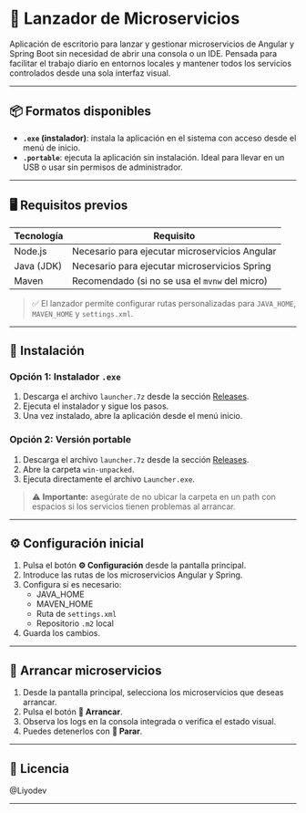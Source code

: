 # 🚀 Lanzador de Microservicios

Aplicación de escritorio para lanzar y gestionar microservicios de Angular y Spring Boot sin necesidad de abrir una consola o un IDE. Pensada para facilitar el trabajo diario en entornos locales y mantener todos los servicios controlados desde una sola interfaz visual.

---

## 📦 Formatos disponibles

- **`.exe` (instalador)**: instala la aplicación en el sistema con acceso desde el menú de inicio.
- **`.portable`**: ejecuta la aplicación sin instalación. Ideal para llevar en un USB o usar sin permisos de administrador.

---

## 🖥️ Requisitos previos

| Tecnología | Requisito                                        |
|------------|--------------------------------------------------|
| Node.js    | Necesario para ejecutar microservicios Angular   |
| Java (JDK) | Necesario para ejecutar microservicios Spring    |
| Maven      | Recomendado (si no se usa el `mvnw` del micro)   |

> ✅ El lanzador permite configurar rutas personalizadas para `JAVA_HOME`, `MAVEN_HOME` y `settings.xml`.

---

## 🔧 Instalación

### Opción 1: Instalador `.exe`
1. Descarga el archivo `launcher.7z` desde la sección [Releases](../../releases).
2. Ejecuta el instalador y sigue los pasos.
3. Una vez instalado, abre la aplicación desde el menú inicio.

### Opción 2: Versión portable
1. Descarga el archivo `launcher.7z` desde la sección [Releases](../../releases).
2. Abre la carpeta `win-unpacked`.
3. Ejecuta directamente el archivo `Launcher.exe`.

> ⚠️ **Importante:** asegúrate de no ubicar la carpeta en un path con espacios si los servicios tienen problemas al arrancar.

---

## ⚙️ Configuración inicial

1. Pulsa el botón **⚙️ Configuración** desde la pantalla principal.
2. Introduce las rutas de los microservicios Angular y Spring.
3. Configura si es necesario:
   - JAVA_HOME
   - MAVEN_HOME
   - Ruta de `settings.xml`
   - Repositorio `.m2` local
4. Guarda los cambios.

---

## 🏁 Arrancar microservicios

1. Desde la pantalla principal, selecciona los microservicios que deseas arrancar.
2. Pulsa el botón **🚀 Arrancar**.
3. Observa los logs en la consola integrada o verifica el estado visual.
4. Puedes detenerlos con **🛑 Parar**.

---

## 📝 Licencia

@Liyodev

---

